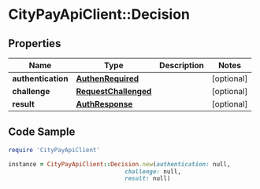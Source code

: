 # CityPayApiClient::Decision

## Properties

Name | Type | Description | Notes
------------ | ------------- | ------------- | -------------
**authentication** | [**AuthenRequired**](AuthenRequired.md) |  | [optional] 
**challenge** | [**RequestChallenged**](RequestChallenged.md) |  | [optional] 
**result** | [**AuthResponse**](AuthResponse.md) |  | [optional] 

## Code Sample

```ruby
require 'CityPayApiClient'

instance = CityPayApiClient::Decision.new(authentication: null,
                                 challenge: null,
                                 result: null)
```


